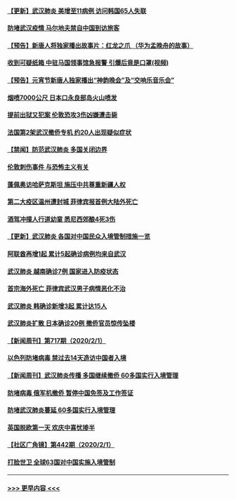 #### [【更新】武汉肺炎 美增至11病例 访问韩国65人失联](../pages/prog202/a102758911.md?t=02031711) 
#### [防堵武汉疫情 马尔地夫禁自中国到访旅客](../pages/prog202/a102767847.md?t=02031711) 
#### [【预告】新唐人将独家播出故事片：红龙之爪 （华为孟晚舟的故事）](../pages/prog202/a102767728.md?t=02031711) 
#### [收到可疑纸箱 中驻马国领事馆急报警 引爆后竟是口罩(视频)](../pages/prog202/a102767695.md?t=02031711) 
#### [【预告】元宵节新唐人独家播出“神韵晚会”及“交响乐音乐会”](../pages/prog202/a102767674.md?t=02031711) 
#### [烟喷7000公尺 日本口永良部岛火山喷发](../pages/prog202/a102767687.md?t=02031711) 
#### [提前出狱又犯案 伦敦恐攻3伤凶嫌遭击毙](../pages/prog202/a102767635.md?t=02031711) 
#### [法国第2架武汉撤侨专机 约20人出现疑似症状](../pages/prog202/a102767617.md?t=02031711) 
#### [【禁闻】防范武汉肺炎  多国关闭边界](../pages/prog202/a102767542.md?t=02031711) 
#### [伦敦刺伤事件 与恐怖主义有关](../pages/prog202/a102767509.md?t=02031711) 
#### [蓬佩奥访哈萨克斯坦 施压中共尊重新疆人权](../pages/prog202/a102767395.md?t=02031711) 
#### [第二大疫区温州遭封城 菲律宾报首例大陆外死亡](../pages/prog202/a102767388.md?t=02031711) 
#### [酒驾冲撞人行道幼童 悉尼西郊酿4死3伤](../pages/prog202/a102767238.md?t=02031711) 
#### [【更新】武汉肺炎 各国对中国民众入境管制措施一览](../pages/prog202/a102767170.md?t=02031711) 
#### [阿联酋再增1起 累计5起确诊病例均来自武汉](../pages/prog202/a102767207.md?t=02031711) 
#### [武汉肺炎 越南确诊7例 国家进入防疫状态](../pages/prog202/a102767186.md?t=02031711) 
#### [首宗海外死亡 菲律宾武汉男子病情恶化不治](../pages/prog202/a102767150.md?t=02031711) 
#### [武汉肺炎 韩确诊新增3起 累计达15人](../pages/prog202/a102767132.md?t=02031711) 
#### [武汉肺炎扩散 日本确诊20例 撤侨官员惊传坠楼](../pages/prog202/a102767109.md?t=02031711) 
#### [【新闻周刊】第717期（2020/2/1）](../pages/prog202/a102767114.md?t=02031711) 
#### [以色列防堵病毒 禁过去14天造访中国者入境](../pages/prog202/a102767091.md?t=02031711) 
#### [【新闻周刊】武汉肺炎传播 多国继续撤侨 60多国实行入境管理](../pages/prog202/a102767044.md?t=02031711) 
#### [防堵病毒 俄军机撤侨 暂停中国免签及工作签证](../pages/prog202/a102767084.md?t=02031711) 
#### [防堵武汉肺炎蔓延 60多国实行入境管理](../pages/prog202/a102766756.md?t=02031711) 
#### [英国脱欧第一天 欢庆中喜忧掺半](../pages/prog202/a102766971.md?t=02031711) 
#### [【社区广角镜】第442期（2020/2/1）](../pages/prog202/a102766826.md?t=02031711) 
#### [打脸世卫 全球63国对中国实施入境管制](../pages/prog202/a102766497.md?t=02031711) 

----
#### [ >>> 更早内容 <<< ](../indexes/prog202-earlier.md)
